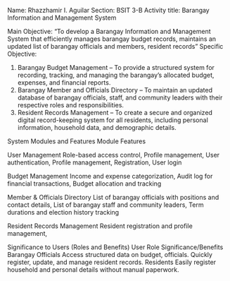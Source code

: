 Name: Rhazzhamir I. Aguilar 	Section: BSIT 3-B 
Activity title:	Barangay Information and Management System

Main Objective:
“To develop a Barangay Information and Management System that efficiently manages barangay budget records, maintains an updated list of barangay officials and members, resident records”
Specific Objective: 
1.	Barangay Budget Management – To provide a structured system for recording, tracking, and managing the barangay’s allocated budget, expenses, and financial reports.
2.	Barangay Member and Officials Directory – To maintain an updated database of barangay officials, staff, and community leaders with their respective roles and responsibilities.
3.	Resident Records Management – To create a secure and organized digital record-keeping system for all residents, including personal information, household data, and demographic details.

System Modules and Features
Module	Features

User Management	Role-based access control, Profile management, User authentication, Profile management, Registration, User login

Budget Management	Income and expense categorization, Audit log for financial transactions, Budget allocation and tracking

Member & Officials Directory	List of barangay officials with positions and contact details, List of barangay staff and community leaders, Term durations and election history tracking

Resident Records Management	Resident registration and profile management,




Significance to Users (Roles and Benefits)
User Role	Significance/Benefits
Barangay Officials	Access structured data on budget, officials. Quickly register, update, and manage resident records.
Residents	Easily register household and personal details without manual paperwork.

	
